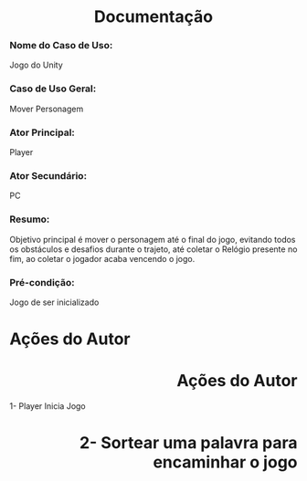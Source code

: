 ## <h1 align= "center"> Documentação </h1>

### Nome do Caso de Uso:
Jogo do Unity

### Caso de Uso Geral:
Mover Personagem

### Ator Principal:
Player

### Ator Secundário:
PC

### Resumo:
Objetivo principal é mover o personagem até o final do jogo, evitando todos os obstáculos
e desafios durante o trajeto, até coletar o Relógio presente no fim, ao coletar o jogador acaba
vencendo o jogo.

### Pré-condição: 
Jogo de ser inicializado
<br>
### <h1>Ações do Autor</h1>
### <h1 align="right">Ações do Autor</h1> 
1- Player Inicia Jogo
<br>
###### <h1 align="right">2- Sortear uma palavra para encaminhar o jogo</h1>
